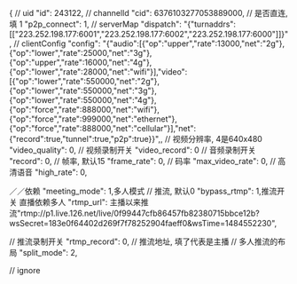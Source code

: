 {
  // uid
  "id": 243122,
  // channelId
  "cid": 6376103277053889000,
  // 是否直连, 填 1
  "p2p_connect": 1,
  // serverMap
  "dispatch": "{\"turnaddrs\":[[\"223.252.198.177:6001\",\"223.252.198.177:6002\",\"223.252.198.177:6000\"]]}",
  // clientConfig
  "config": "{\"audio\":[{\"op\":\"upper\",\"rate\":13000,\"net\":\"2g\"},{\"op\":\"lower\",\"rate\":25000,\"net\":\"3g\"},{\"op\":\"upper\",\"rate\":16000,\"net\":\"4g\"},{\"op\":\"lower\",\"rate\":28000,\"net\":\"wifi\"}],\"video\":[{\"op\":\"lower\",\"rate\":550000,\"net\":\"2g\"},{\"op\":\"lower\",\"rate\":550000,\"net\":\"3g\"},{\"op\":\"lower\",\"rate\":550000,\"net\":\"4g\"},{\"op\":\"force\",\"rate\":888000,\"net\":\"wifi\"},{\"op\":\"force\",\"rate\":999000,\"net\":\"ethernet\"},{\"op\":\"force\",\"rate\":888000,\"net\":\"cellular\"}],\"net\":{\"record\":true,\"tunnel\":true,\"p2p\":true}}",,
  // 视频分辨率, 4是640x480
  "video_quality": 0,
  // 视频录制开关
  "video_record": 0
  // 音频录制开关
  "record": 0,
  // 帧率, 默认15
  "frame_rate": 0,
  // 码率
  "max_video_rate": 0,
  // 高清语音
  "high_rate": 0,


／／依赖
  "meeting_mode": 1,多人模式
  // 推流, 默认0
  "bypass_rtmp": 1,推流开关 直播依赖多人
  "rtmp_url":  主播以来推流"rtmp://p1.live.126.net/live/0f99447cfb86457fb82380715bbce12b?wsSecret=183e0f64402d269f7f78252904faeff0&wsTime=1484552230",


  // 推流录制开关
  "rtmp_record": 0,
  // 推流地址, 填了代表是主播
  // 多人推流的布局
  "split_mode": 2,
 
  // ignore
  <!--"custom_audio": false,
  "custom_video": false,-->
  <!--"session_key": "a24e6c8a956a128bd50bdffe69b405ff",
  "uid_account": [
    {
      "account": "gaoqi",
      "uid": 243122
    }
  ]
}-->
